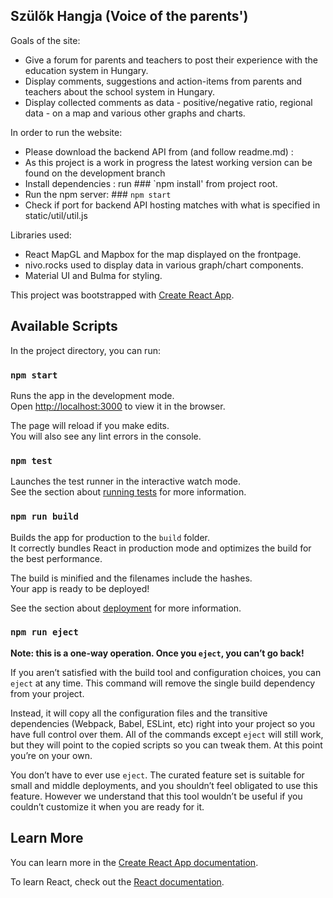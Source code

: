 ## Szülők Hangja (Voice of the parents')


Goals of the site:

- Give a forum for parents and teachers to post their experience with the education system in Hungary.
- Display comments, suggestions and action-items from parents and teachers about the school system in Hungary.
- Display collected comments as data - positive/negative ratio, regional data - on a map and various other graphs and charts.


In order to run the website:

- Please download the backend API from (and follow readme.md) :
- As this project is a work in progress the latest working version can be found on the development branch
- Install dependencies : run ### `npm install' from project root.
- Run the npm server: ### `npm start`
- Check if port for backend API hosting matches with what is specified in static/util/util.js


Libraries used:

- React MapGL and Mapbox for the map displayed on the frontpage.
- nivo.rocks used to display data in various graph/chart components.
- Material UI and Bulma for styling.



This project was bootstrapped with [Create React App](https://github.com/facebook/create-react-app).

## Available Scripts

In the project directory, you can run:

### `npm start`

Runs the app in the development mode.<br />
Open [http://localhost:3000](http://localhost:3000) to view it in the browser.

The page will reload if you make edits.<br />
You will also see any lint errors in the console.

### `npm test`

Launches the test runner in the interactive watch mode.<br />
See the section about [running tests](https://facebook.github.io/create-react-app/docs/running-tests) for more information.

### `npm run build`

Builds the app for production to the `build` folder.<br />
It correctly bundles React in production mode and optimizes the build for the best performance.

The build is minified and the filenames include the hashes.<br />
Your app is ready to be deployed!

See the section about [deployment](https://facebook.github.io/create-react-app/docs/deployment) for more information.

### `npm run eject`

**Note: this is a one-way operation. Once you `eject`, you can’t go back!**

If you aren’t satisfied with the build tool and configuration choices, you can `eject` at any time. This command will remove the single build dependency from your project.

Instead, it will copy all the configuration files and the transitive dependencies (Webpack, Babel, ESLint, etc) right into your project so you have full control over them. All of the commands except `eject` will still work, but they will point to the copied scripts so you can tweak them. At this point you’re on your own.

You don’t have to ever use `eject`. The curated feature set is suitable for small and middle deployments, and you shouldn’t feel obligated to use this feature. However we understand that this tool wouldn’t be useful if you couldn’t customize it when you are ready for it.

## Learn More

You can learn more in the [Create React App documentation](https://facebook.github.io/create-react-app/docs/getting-started).

To learn React, check out the [React documentation](https://reactjs.org/).
